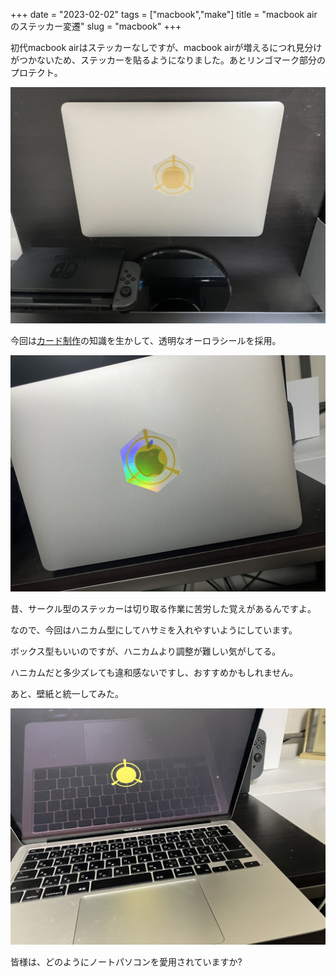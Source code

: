 +++
date = "2023-02-02"
tags = ["macbook","make"]
title = "macbook airのステッカー変遷"
slug = "macbook"
+++

初代macbook airはステッカーなしですが、macbook airが増えるにつれ見分けがつかないため、ステッカーを貼るようになりました。あとリンゴマーク部分のプロテクト。

![](https://raw.githubusercontent.com/syui/img/master/other/macbookair_20230201_0007.jpg)

今回は[カード制作](/blog/post/2022/12/15/card/)の知識を生かして、透明なオーロラシールを採用。

![](https://raw.githubusercontent.com/syui/img/master/other/macbookair_20230201_0001.jpg)

昔、サークル型のステッカーは切り取る作業に苦労した覚えがあるんですよ。

なので、今回はハニカム型にしてハサミを入れやすいようにしています。

ボックス型もいいのですが、ハニカムより調整が難しい気がしてる。

ハニカムだと多少ズレても違和感ないですし、おすすめかもしれません。

あと、壁紙と統一してみた。

![](https://raw.githubusercontent.com/syui/img/master/other/macbookair_20230201_0002.jpg)

皆様は、どのようにノートパソコンを愛用されていますか?

